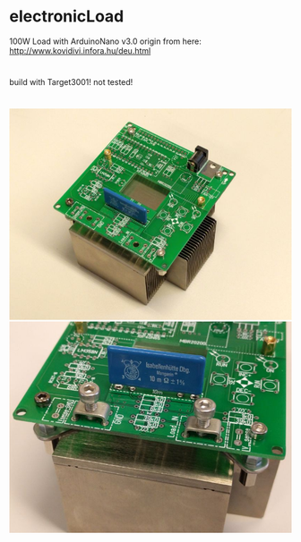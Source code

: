 # electronicLoad
100W Load with ArduinoNano v3.0
origin from here: http://www.kovidivi.infora.hu/deu.html
#
build with Target3001!
not tested!
#
![complete module](https://github.com/fmmech24/electronicLoad/blob/master/IMG_20200319_101620.jpg)
![complete module](https://github.com/fmmech24/electronicLoad/blob/master/IMG_20200319_105116.jpg)
